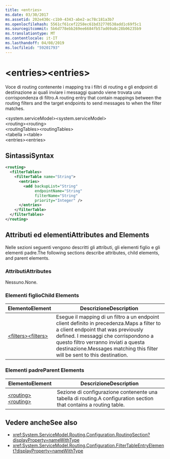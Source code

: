 ```yaml
---
title: <entries>
ms.date: 03/30/2017
ms.assetid: 202e430c-c1b9-4343-abe2-ac78c181a3b7
ms.openlocfilehash: 5561cf61cef2258ec61bd32770538add1c69f5c1
ms.sourcegitcommit: 5b6d778ebb269ee6684fb57ad69a8c28b06235b9
ms.translationtype: MT
ms.contentlocale: it-IT
ms.lasthandoff: 04/08/2019
ms.locfileid: "59201793"
---
```

# <a name="entries"></a><span data-ttu-id="f71ba-101">\<entries></span><span class="sxs-lookup"><span data-stu-id="f71ba-101">\<entries></span></span>
<span data-ttu-id="f71ba-102">Voce di routing contenente i mapping tra i filtri di routing e gli endpoint di destinazione ai quali inviare i messaggi quando viene trovata una corrispondenza di filtro.</span><span class="sxs-lookup"><span data-stu-id="f71ba-102">A routing entry that contain mappings between the routing filters and the target endpoints to send messages to when the filter matches.</span></span>  
  
 <span data-ttu-id="f71ba-103">\<system.serviceModel></span><span class="sxs-lookup"><span data-stu-id="f71ba-103">\<system.serviceModel></span></span>  
<span data-ttu-id="f71ba-104">\<routing></span><span class="sxs-lookup"><span data-stu-id="f71ba-104">\<routing></span></span>  
<span data-ttu-id="f71ba-105">\<routingTables></span><span class="sxs-lookup"><span data-stu-id="f71ba-105">\<routingTables></span></span>  
<span data-ttu-id="f71ba-106">\<tabella ></span><span class="sxs-lookup"><span data-stu-id="f71ba-106">\<table></span></span>  
<span data-ttu-id="f71ba-107">\<entries></span><span class="sxs-lookup"><span data-stu-id="f71ba-107">\<entries></span></span>  
  
## <a name="syntax"></a><span data-ttu-id="f71ba-108">Sintassi</span><span class="sxs-lookup"><span data-stu-id="f71ba-108">Syntax</span></span>  
  
```xml  
<routing>
  <filterTables>
    <filterTable name="String">
      <entries>
        <add backupList="String"
             endpointName="String"
             filterName="String"
             priority="Integer" />
      </entries>
    </filterTable>
  </filterTables>
</routing>
```  
  
## <a name="attributes-and-elements"></a><span data-ttu-id="f71ba-109">Attributi ed elementi</span><span class="sxs-lookup"><span data-stu-id="f71ba-109">Attributes and Elements</span></span>  
 <span data-ttu-id="f71ba-110">Nelle sezioni seguenti vengono descritti gli attributi, gli elementi figlio e gli elementi padre.</span><span class="sxs-lookup"><span data-stu-id="f71ba-110">The following sections describe attributes, child elements, and parent elements.</span></span>  
  
### <a name="attributes"></a><span data-ttu-id="f71ba-111">Attributi</span><span class="sxs-lookup"><span data-stu-id="f71ba-111">Attributes</span></span>  
 <span data-ttu-id="f71ba-112">Nessuno.</span><span class="sxs-lookup"><span data-stu-id="f71ba-112">None.</span></span>  
  
### <a name="child-elements"></a><span data-ttu-id="f71ba-113">Elementi figlio</span><span class="sxs-lookup"><span data-stu-id="f71ba-113">Child Elements</span></span>  
  
|<span data-ttu-id="f71ba-114">Elemento</span><span class="sxs-lookup"><span data-stu-id="f71ba-114">Element</span></span>|<span data-ttu-id="f71ba-115">Descrizione</span><span class="sxs-lookup"><span data-stu-id="f71ba-115">Description</span></span>|  
|-------------|-----------------|  
|[<span data-ttu-id="f71ba-116">\<filters></span><span class="sxs-lookup"><span data-stu-id="f71ba-116">\<filters></span></span>](../../../../../docs/framework/configure-apps/file-schema/wcf/filters-of-routing.md)|<span data-ttu-id="f71ba-117">Esegue il mapping di un filtro a un endpoint client definito in precedenza.</span><span class="sxs-lookup"><span data-stu-id="f71ba-117">Maps a filter to a client endpoint that was previously defined.</span></span> <span data-ttu-id="f71ba-118">I messaggi che corrispondono a questo filtro verranno inviati a questa destinazione.</span><span class="sxs-lookup"><span data-stu-id="f71ba-118">Messages matching this filter will be sent to this destination.</span></span>|  
  
### <a name="parent-elements"></a><span data-ttu-id="f71ba-119">Elementi padre</span><span class="sxs-lookup"><span data-stu-id="f71ba-119">Parent Elements</span></span>  
  
|<span data-ttu-id="f71ba-120">Elemento</span><span class="sxs-lookup"><span data-stu-id="f71ba-120">Element</span></span>|<span data-ttu-id="f71ba-121">Descrizione</span><span class="sxs-lookup"><span data-stu-id="f71ba-121">Description</span></span>|  
|-------------|-----------------|  
|[<span data-ttu-id="f71ba-122">\<routing></span><span class="sxs-lookup"><span data-stu-id="f71ba-122">\<routing></span></span>](../../../../../docs/framework/configure-apps/file-schema/wcf/routing.md)|<span data-ttu-id="f71ba-123">Sezione di configurazione contenente una tabella di routing.</span><span class="sxs-lookup"><span data-stu-id="f71ba-123">A configuration section that contains a routing table.</span></span>|  
  
## <a name="see-also"></a><span data-ttu-id="f71ba-124">Vedere anche</span><span class="sxs-lookup"><span data-stu-id="f71ba-124">See also</span></span>

- <xref:System.ServiceModel.Routing.Configuration.RoutingSection?displayProperty=nameWithType>
- <xref:System.ServiceModel.Routing.Configuration.FilterTableEntryElement?displayProperty=nameWithType>
